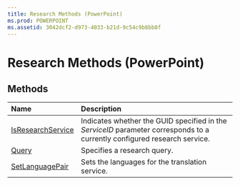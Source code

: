 ```yaml
---
title: Research Methods (PowerPoint)
ms.prod: POWERPOINT
ms.assetid: 3042dcf2-d973-4033-b21d-9c54c9b8bb8f
---
```



# Research Methods (PowerPoint)

## Methods



|**Name**|**Description**|
|:-----|:-----|
|[IsResearchService](research-isresearchservice-method-powerpoint.md)|Indicates whether the GUID specified in the  _ServiceID_ parameter corresponds to a currently configured research service.|
|[Query](research-query-method-powerpoint.md)|Specifies a research query.|
|[SetLanguagePair](research-setlanguagepair-method-powerpoint.md)|Sets the languages for the translation service.|

